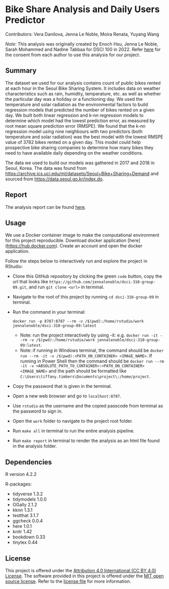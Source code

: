 # Bike Share Analysis and Daily Users Predictor

Contributors: Vera Danilova, Jenna Le Noble, Moira Renata, Yuyang Wang

*Note*: This analysis was originally created by Enoch Hsu, Jenna Le Noble, Sarah Mohammed and Nadine Tabbaa for DSCI 100 in 2022. Refer [here](https://github.com/jennalenoble/dsci-310-group-09/blob/main/consent/consent.jpg) for the consent from each author to use this analysis for our project.

## Summary

The dataset we used for our analysis contains count of public bikes rented at each hour in the Seoul Bike Sharing System. It includes data on weather characteristics such as rain, humidity, temperature, etc. as well as whether the particular day was a holiday or a functioning day. We used the temperature and solar radiation as the environmental factors to build regression models that predicted the number of bikes rented on a given day. We built both linear regression and k-nn regression models to determine which model had the lowest prediction error, as measured by root mean square prediction error (RMSPE). We found that the k-nn regression model using nine neighbours with two predictors (both temperature and solar radiation) was the best model with the lowest RMSPE value of 3782 bikes rented on a given day. This model could help prospective bike sharing companies to determine how many bikes they need to have available daily depending on the weather conditions.

The data we used to build our models was gathered in 2017 and 2018 in Seoul, Korea. The data was found from https://archive.ics.uci.edu/ml/datasets/Seoul+Bike+Sharing+Demand and sourced from https://data.seoul.go.kr/index.do.  

## Report 

The analysis report can be found [here](https://github.com/jennalenoble/dsci-310-group-09/blob/main/analysis/bike_share_analysis.ipynb).

## Usage

We use a Docker container image to make the computational environment for this project reproducible. Download docker application [here] (https://hub.docker.com). Create an account and open the docker application.

Follow the steps below to interactively run and explore the project in RStudio:

* Clone this GitHub repository by clicking the green `code` button, copy the url that looks like `https://github.com/jennalenoble/dsci-310-group-09.git`, and run `git clone <url>` in terminal.
* Navigate to the root of this project by running `cd dsci-310-group-09` in terminal.
* Run the command in your terminal: 

  ```docker run -p 8787:8787 --rm -v /$(pwd):/home/rstudio/work jennalenoble/dsci-310-group-09:latest```

    * Note: run the project interactively by using -it: e.g. ```docker run -it --rm -v /$(pwd):/home/rstudio/work jennalenoble/dsci-310-group-09:latest```.
    * Note: if running in Windows terminal, the command should be ```docker run --rm -it -v /$(pwd):<PATH_ON_CONTAINER> <IMAGE_NAME>```. If running in Power Shell then the command should be ```docker run --rm -it -v <ABSOLUTE_PATH_TO_CONTAINER>:<PATH_ON_CONTAINER> <IMAGE_NAME>``` and the path should be formatted like `C:\Users\tiffany.timbers\Documents\project\:/home/project`.
* Copy the password that is given in the terminal.
* Open a new web browser and go to `localhost:8787`.
* Use `rstudio` as the username and the copied passcode from terminal as the password to sign in.
* Open the `work` folder to navigate to the project root folder.
* Run `make all` in terminal to run the entire analysis pipeline.
* Run `make report` in terminal to render the analysis as an html file found in the analysis folder. 
 
## Dependencies

R version 4.2.2

R-packages: 
* tidyverse 1.3.2
* tidymodels 1.0.0
* GGally 2.1.2
* kknn 1.3.1
* testthat 3.1.7
* ggcheck 0.0.4
* here 1.0.1
* knitr 1.42
* bookdown 0.33
* tinytex 0.44

## License 

This project is offered under the [Attribution 4.0 International (CC BY 4.0) License](https://creativecommons.org/licenses/by/4.0/). The software provided in this project is offered under the [MIT open source license](https://opensource.org/license/mit/). Refer to the [license file](https://github.com/jennalenoble/dsci-310-group-09/blob/main/LICENSE.md) for more information.
